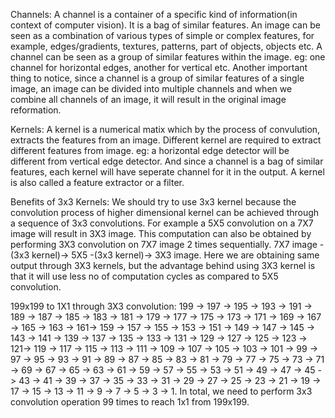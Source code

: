 Channels:
A channel is a container of a specific kind of information(in context of computer vision). It is a bag of similar features.
An image can be seen as a combination of various types of simple or complex features, for example, edges/gradients, textures, patterns, part of objects, objects etc. A channel can be seen as a group of similar features within the image. eg: one channel for horizontal edges, another for vertical etc. Another important thing to notice, since a channel is a group of similar features of a single image, an image can be divided into multiple channels and when we combine all channels of an image, it will result in the original image reformation.

Kernels:
A kernel is a numerical matix which by the process of convulution, extracts the features from an image. Different kernel are required to extract different features from image. eg: a horizontal edge detector will be different from vertical edge detector. And since a channel is a bag of similar features, each kernel will have seperate channel for it in the output. A kernel is also called a feature extractor or a filter.

Benefits of 3x3 Kernels:
We should try to use 3x3 kernel because the convolution process of higher dimensional kernel can be achieved through a sequence of 3x3 convolutions. For example a 5X5 convolution on a 7X7 image will result in 3X3 image. This computation can also be obtained by performing 3X3 convolution on 7X7 image 2 times sequentially. 7X7 image -(3x3 kernel)-> 5X5 -(3x3 kernel)-> 3X3 image. Here we are obtaining same output through 3X3 kernels, but the advantage behind using 3X3 kernel is that it will use less no of computation cycles as compared to 5X5 convolution.

199x199 to 1X1 through 3X3 convolution:
199 -> 197 -> 195 -> 193 -> 191 -> 189 -> 187 -> 185 -> 183 -> 181 -> 179 -> 177 -> 175 -> 173 -> 171 -> 169 -> 167 -> 165 -> 163 -> 161-> 159 -> 157 -> 155 -> 153 -> 151 -> 149 -> 147 -> 145 -> 143 -> 141 -> 139 -> 137 -> 135 -> 133 -> 131 -> 129 -> 127 -> 125 -> 123 -> 121->
119 -> 117 -> 115 -> 113 -> 111 -> 109 -> 107 -> 105 -> 103 -> 101 -> 99 -> 97 -> 95 -> 93 -> 91 -> 89 -> 87 -> 85 -> 83 -> 81 -> 79 ->
77 -> 75 -> 73 -> 71 -> 69 -> 67 -> 65 -> 63 -> 61 -> 59 -> 57 -> 55 -> 53 -> 51 -> 49 -> 47 -> 45 -> 43 -> 41 -> 39 -> 37 -> 35 -> 33 ->
31 -> 29 -> 27 -> 25 -> 23 -> 21 -> 19 -> 17 -> 15 -> 13 -> 11 -> 9 -> 7 -> 5 -> 3 -> 1. In total, we need to perform 3x3 convolution operation 99 times to reach 1x1 from 199x199.
